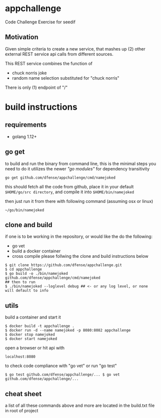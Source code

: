 # appchallenge
Code Challenge Exercise for seedif

## Motivation 
Given simple criteria to create a new service, that mashes up (2) other external REST service api calls from different sources.

This REST service combines the function of 
* chuck norris joke
* random name selection substituted for "chuck norris" 

There is only (1) endpoint of "/"

# build instructions
## requirements
* golang 1.12+ 

## go get
to build and run the binary from command line, this is the minimal steps you need to do
it utilizes the newer _"go modules"_ for dependency transitivity

```
go get github.com/dfense/appchallenge/cmd/namejoked
```
this should fetch all the code from github, place it in your default `$HOME/go/src directory`, and compile it into `$HOME/bin/namejoked`

then just run it from there with following command (assuming osx or linux)
```
~/go/bin/namejoked
```

## clone and build
if one is to be working in the repository, or would like the do the following:
* go vet
* build a docker container
* cross compile
please follwing the clone and build instructions below

```
$ git clone https://github.com/dfense/appchallenge.git
$ cd appchallenge
$ go build -o ./bin/namejoked github.com/dfense/appchallenge/cmd/namejoked
## then to run
$ ./bin/namejoked --loglevel debug ## <- or any log level, or none will default to info
```

## utils
build a container and start it


```
$ docker build -t appchallenge .
$ docker run -d --name namejoked -p 8080:8082 appchallenge
$ docker stop namejoked
$ docker start namejoked
```

open a browser or hit api with 

`localhost:8080`

to check code compliance with "go vet" or run "go test"

`
$ go test github.com/dfense/appchallenge/...
$ go vet github.com/dfense/appchallenge/...
`

## cheat sheet
a list of all these commands above and more are located in the build.txt file in root of project
